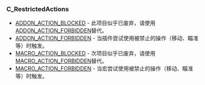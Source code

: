 ### C\_RestrictedActions

* [ADDON\_ACTION\_BLOCKED](https://wow.gamepedia.com/ADDON_ACTION_BLOCKED) - 此项目似乎已废弃，请使用[ADDON\_ACTION\_FORBIDDEN](https://wow.gamepedia.com/ADDON_ACTION_FORBIDDEN)替代。
* [ADDON\_ACTION\_FORBIDDEN](https://wow.gamepedia.com/ADDON_ACTION_FORBIDDEN) - 当插件尝试使用被禁止的操作（移动、瞄准等）时触发。
* [MACRO\_ACTION\_BLOCKED](https://wow.gamepedia.com/MACRO_ACTION_BLOCKED) - 次项目似乎已废弃，请使用[MACRO\_ACTION\_FORBIDDEN](https://wow.gamepedia.com/MACRO_ACTION_FORBIDDEN)替代。
* [MACRO\_ACTION\_FORBIDDEN](https://wow.gamepedia.com/MACRO_ACTION_FORBIDDEN) - 当宏尝试使用被禁止的操作（移动、瞄准等）时触发。



